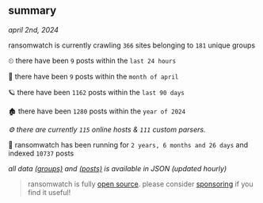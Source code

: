 
## summary
_april 2nd, 2024_

ransomwatch is currently crawling `366` sites belonging to `181` unique groups

⏲ there have been `9` posts within the `last 24 hours`

🦈 there have been `9` posts within the `month of april`

🪐 there have been `1162` posts within the `last 90 days`

🏚 there have been `1280` posts within the `year of 2024`

_⚙️ there are currently `115` online hosts & `111` custom parsers._

🦕 ransomwatch has been running for `2 years, 6 months and 26 days` and indexed `10737` posts

_all data  [(groups)](http://ransomwhat.telemetry.ltd/groups) and [(posts)](http://ransomwhat.telemetry.ltd/posts) is available in JSON (updated hourly)_

> ransomwatch is fully [open source](https://github.com/joshhighet/ransomwatch#ransomwatch--). please consider [sponsoring](https://github.com/sponsors/joshhighet) if you find it useful!
